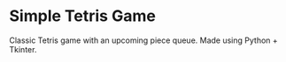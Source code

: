 # Simple Tetris Game
Classic Tetris game with an upcoming piece queue. Made using Python + Tkinter.
